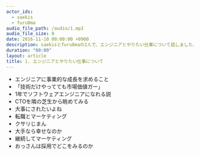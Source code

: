 ```yaml
---
actor_ids:
  - saekis
  - furu8ma
audio_file_path: /audio/1.mp3
audio_file_size: 0
date: 2016-11-10 00:00:00 +0900
description: saekisとfuru8maの2人で、エンジニアとやりたい仕事について話しました。
duration: "00:00"
layout: article
title: 1. エンジニアとやりたい仕事について
---
```


- エンジニアに事業的な成長を求めること
- 「技術だけやってても市場価値ガー」
- 1年でソフトウェアエンジニアになれる説
- CTOを隣の芝生から眺めてみる
- 大事にされたいよね
- 転職とマーケティング
- クサリじまん
- 大手なら幸せなのか
- 継続してマーケティング
- おっさんは採用でどこをみるのか
